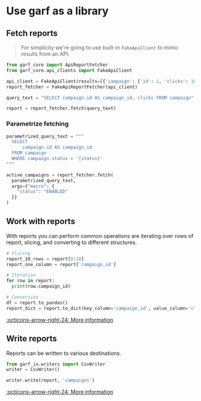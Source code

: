 # Use garf as a library


## Fetch reports

> For simplicity we're going to use built-in `FakeApiClient` to mimic results from an API.

```python
from garf_core import ApiReportFetcher
from garf_core.api_clients import FakeApiClient

api_client = FakeApiClient(results=[{'campaign': {'id': 1, 'clicks': 10}}])
report_fetcher = FakeApiReportFetcher(api_client)

query_text = "SELECT campaign.id AS campaign_id, clicks FROM campaign"

report = report_fetcher.fetch(query_text)
```

### Parametrize fetching

```python
parametrized_query_text = """
  SELECT
      campaign.id AS campaign_id
  FROM campaign
  WHERE campaign.status = '{status}'
"""

active_campaigns = report_fetcher.fetch(
  parametrized_query_text,
  args={"macro": {
    "status": "ENABLED"
  }}
)
```

## Work with reports

With reports you can perform common operations are iterating over rows of report, slicing, and converting to different structures.


```python
# Slicing
report_10_rows = report[0:10]
report_one_column = report['campaign_id']

# Iteration
for row in report:
  print(row.campaign_id)

# Conversion
df = report.to_pandas()
report_dict = report.to_dict(key_column='campaign_id', value_column='clicks')
```

[:octicons-arrow-right-24: More information](../usage/reports.md)



## Write reports

Reports can be written to various destinations.


```python
from garf_io.writers import CsvWriter
writer = CsvWriter()

writer.write(report, 'campaigns')
```

[:octicons-arrow-right-24: More information](../usage/writers.md)
